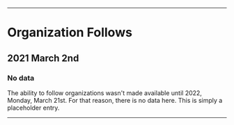 
***

# Organization Follows

## 2021 March 2nd

### No data

The ability to follow organizations wasn't made available until 2022, Monday, March 21st. For that reason, there is no data here. This is simply a placeholder entry.

***
